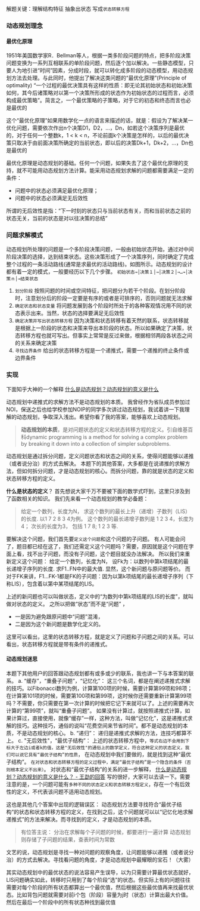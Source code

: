 解题关键：理解结构特征 抽象出状态 写成`状态转移方程`

### 动态规划理念
#### 最优化原理
1951年美国数学家R．Bellman等人，根据一类多阶段问题的特点，把多阶段决策问题变换为一系列互相联系的单阶段问题，然后逐个加以解决。一些静态模型，只要人为地引进“时间”因素，分成时段，就可以转化成多阶段的动态模型，用动态规划方法去处理。与此同时，他提出了解决这类问题的“最优化原理”(Principle of optimality)
“一个过程的最优决策具有这样的性质：即无论其初始状态和初始决策如何，其今后诸策略对以第一个决策所形成的状态作为初始状态的过程而言，必须构成最优策略”。简言之，一个最优策略的子策略，对于它的初态和终态而言也必是最优的

这个“最优化原理”如果用数学化一点的语言来描述的话，就是：假设为了解决某一优化问题，需要依次作出n个决策D1，D2，…，Dn，如若这个决策序列是最优的，对于任何一个整数k，1 < k < n，不论前面k个决策是怎样的，以后的最优决策只取决于由前面决策所确定的当前状态，即以后的决策Dk+1，Dk+2，…，Dn也是最优的

最优化原理是动态规划的基础。任何一个问题，如果失去了这个最优化原理的支持，就不可能用动态规划方法计算。能采用动态规划求解的问题都需要满足一定的条件：
- 问题中的状态必须满足最优化原理；
- 问题中的状态必须满足无后效性

所谓的无后效性是指：“下一时刻的状态只与当前状态有关，而和当前状态之前的状态无关，当前的状态是对以往决策的总结”

### 问题求解模式
动态规划所处理的问题是一个多阶段决策问题，一般由初始状态开始，通过对中间阶段决策的选择，达到结束状态。这些决策形成了一个决策序列，同时确定了完成整个过程的一条活动路线(通常是求最优的活动路线)。如图所示。动态规划的设计都有着一定的模式，一般要经历以下几个步骤。
`初始状态→│决策１│→│决策２│→…→│决策ｎ│→结束状态`
1. `划分阶段` 按照问题的时间或空间特征，把问题分为若干个阶段。在划分阶段时，注意划分后的阶段一定要是有序的或者是可排序的，否则问题就无法求解
2. `确定状态和状态变量` 将问题发展到各个阶段时所处于的各种客观情况用不同的状态表示出来。当然，状态的选择要满足无后效性
3. `确定决策并写出状态转移方程` 因为决策和状态转移有着天然的联系，状态转移就是根据上一阶段的状态和决策来导出本阶段的状态。所以如果确定了决策，状态转移方程也就可写出。但事实上常常是反过来做，根据相邻两段各状态之间的关系来确定决策
4. `寻找边界条件` 给出的状态转移方程是一个递推式，需要一个递推的终止条件或边界条件

### 实现



下面知乎大神的一个解释
[什么是动态规划？动态规划的意义是什么](https://www.zhihu.com/question/23995189)

动态规划中递推式的求解方法不是动态规划的本质。
我曾经作为省队成员参加过NOI，保送之后也给学校参加NOIP的同学多次讲过动态规划，我试着讲一下我理解的动态规划，争取深入浅出。希望你看了我的答案，能够喜欢上动态规划。
> **动态规划的本质**，是对问题状态的定义和状态转移方程的定义。引自维基百科dynamic programming is a method for solving a complex problem by breaking it down into a collection of simpler subproblems.

动态规划是通过拆分问题，定义问题状态和状态之间的关系，使得问题能够以递推（或者说分治）的方式去解决。
本题下的其他答案，大多都是在说递推的求解方法，但如何拆分问题，才是动态规划的核心。而拆分问题，靠的就是状态的定义和状态转移方程的定义。

**什么是状态的定义**？
首先想说大家千万不要被下面的数学式吓到，这里只涉及到了函数相关的知识。
我们先来看一个动态规划的教学必备题：
> 给定一个数列，长度为N，
求这个数列的最长上升（递增）子数列（LIS）的长度.
以1 7 2 8 3 4为例。
这个数列的最长递增子数列是 1 2 3 4，长度为4；
次长的长度为3， 包括 1 7 8; 1 2 3 等.


要解决这个问题，我们首先要`定义这个问题`和这个问题的子问题。
有人可能会问了，题目都已经在这了，我们还需定义这个问题吗？需要，原因就是这个问题在字面上看，找不出子问题，而没有子问题，这个题目就没办法解决。
所以我们来重新定义这个问题：
给定一个数列，长度为N，
设Fk为：以数列中第k项结尾的最长递增子序列的长度.
求F1..FN中的最大值.
显然，这个新问题与原问题等价。
而对于FK来讲，F1...FK-1都是FK的子问题：因为以第k项结尾的最长递增子序列（下称LIS），包含着以第中某项结尾的LIS。

上述的新问题也可以叫做状态，定义中的“为数列中第k项结尾的LIS的长度”，就叫做对状态的定义。
之所以把做“状态”而不是“问题” ，
- 一是因为避免跟原问题中“问题”混淆，
- 二是因为这个新问题是数学化定义的。


这里可以看出，这里的状态转移方程，就是定义了问题和子问题之间的关系。可以看出，状态转移方程就是带有条件的递推式。
#### 动态规划迷思
本题下其他用户的回答跟动态规划都有或多或少的联系，我也讲一下与本答案的联系。
a. “缓存”，“重叠子问题”，“记忆化”：
这三个名词，都是在阐述递推式求解的技巧。以Fibonacci数列为例，计算第100项的时候，需要计算第99项和98项；在计算第101项的时候，需要第100项和第99项，这时候你还需要重新计算第99项吗？不需要，你只需要在第一次计算的时候把它记下来就可以了。上述的需要再次计算的“第99项”，就叫“重叠子问题”。
如果没有计算过，就按照递推式计算，如果计算过，直接使用，就像“缓存”一样，这种方法，叫做“记忆化”，这是递推式求解的技巧。这种技巧，通俗的说叫“花费空间来节省时间”。都不是动态规划的本质，不是动态规划的核心。
b. “递归”：
递归是递推式求解的方法，连技巧都算不上。
c. "无后效性"，“最优子结构”：
上述的状态转移方程中，`等式右边不会用到下标大于左边i或者k的值，这是"无后效性"的通俗上的数学定义，符合这种定义的状态定义，我们可以说它具有“最优子结构”的性质`，
在动态规划中我们要做的，就是找到这种“最优子结构”。
`在对状态和状态转移方程的定义过程中，满足“最优子结构”是一个隐含的条件（否则根本定义不出来）`。
对状态和“最优子结构”的关系的进一步解释，
[什么是动态规划？动态规划的意义是什么？ - 王勐的回答](https://www.zhihu.com/question/23995189/answer/35429905) 写的很好，大家可以去读一下。需要注意的是，一个问题可能有`多种不同的状态定义和状态转移方程定义`，存在一个有后效性的定义，不代表该问题不适用动态规划。

这也是其他几个答案中出现的逻辑误区：
动态规划方法要寻找符合“最优子结构“的状态和状态转移方程的定义，在找到之后，这个问题就可以以“记忆化地求解递推式”的方法来解决。而寻找到的定义，才是动态规划的本质。
> 有位答主说：
分治在求解每个子问题的时候，都要进行一遍计算
动态规划则存储了子问题的结果，查表时间为常数

文艺的说，动态规划是寻找一种对问题的观察角度，让问题能够以递推（或者说分治）的方式去解决。寻找看问题的角度，才是动态规划中最耀眼的宝石！（大雾）

其实动态规划中的最优状态的说法容易产生误导，以为只需要计算最优状态就好，LIS问题确实如此，转移时只用到了每个阶段“选”的状态。但实际上有的问题往往需要对每个阶段的所有状态都算出一个最优值，然后根据这些最优值再来找最优状态。比如背包问题就需要对前i个包（阶段）容量为j时（状态）计算出最大价值。然后在最后一个阶段中的所有状态种找到最优值
